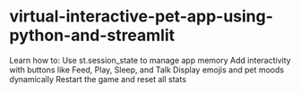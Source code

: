 # virtual-interactive-pet-app-using-python-and-streamlit
 Learn how to: Use st.session_state to manage app memory Add interactivity with buttons like Feed, Play, Sleep, and Talk Display emojis and pet moods dynamically Restart the game and reset all stats
